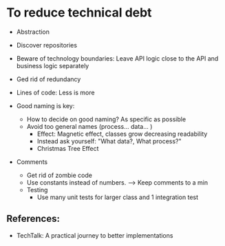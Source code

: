 # To reduce technical debt 
* Abstraction
* Discover repositories
* Beware of technology boundaries: Leave API logic close to the API and business logic separately
* Ged rid of redundancy
* Lines of code: Less is more 
* Good naming is key: 
  * How to decide on good naming? As specific as possible
  * Avoid too general names (process... data... ) 
     * Effect: Magnetic effect, classes grow decreasing readability
     * Instead ask yourself: "What data?, What process?"
     * Christmas Tree Effect

* Comments
  * Get rid of zombie code 
  * Use constants instead of numbers. --> Keep comments to a min 
  * Testing
    * Use many unit tests for larger class and 1 integration test

## References: 
* TechTalk: A practical journey to better implementations
